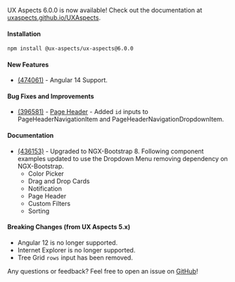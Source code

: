 UX Aspects 6.0.0 is now available! Check out the documentation at [uxaspects.github.io/UXAspects](https://uxaspects.github.io/UXAspects).

#### Installation
```bash
npm install @ux-aspects/ux-aspects@6.0.0
```

#### New Features
* [(474061)](https://internal.almoctane.com/ui/entity-navigation?p=131002/7002&entityType=work_item&id=474061) - Angular 14 Support.

#### Bug Fixes and Improvements
* [(396581)](https://internal.almoctane.com/ui/entity-navigation?p=131002/7002&entityType=work_item&id=396581) - [Page Header](https://pages.github.houston.softwaregrp.net/caf/ux-aspects-micro-focus/#/ui-components/layout#masthead) - Added `id` inputs to PageHeaderNavigationItem and PageHeaderNavigationDropdownItem.

#### Documentation
* [(436153)](https://internal.almoctane.com/ui/entity-navigation?p=131002/7002&entityType=work_item&id=436153) - Upgraded to NGX-Bootstrap 8. Following component examples updated to use the Dropdown Menu removing dependency on NGX-Bootstrap.
    - Color Picker
    - Drag and Drop Cards
    - Notification
    - Page Header
    - Custom Filters
    - Sorting

#### Breaking Changes (from UX Aspects 5.x)
* Angular 12 is no longer supported.
* Internet Explorer is no longer supported.
* Tree Grid `rows` input has been removed.

Any questions or feedback? Feel free to open an issue on [GitHub](https://github.com/UXAspects/UXAspects/issues)!
